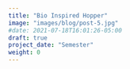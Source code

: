 ```yaml
---
title: "Bio Inspired Hopper"
image: "images/blog/post-5.jpg"
#date: 2021-07-18T16:01:26-05:00
draft: true
project_date: "Semester"
weight: 0
---
```


